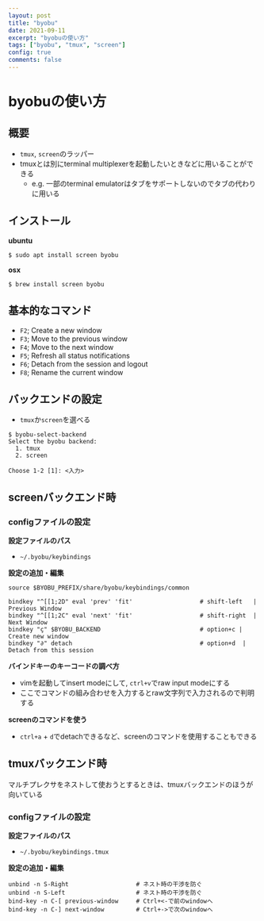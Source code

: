 ```yaml
---
layout: post
title: "byobu"
date: 2021-09-11
excerpt: "byobuの使い方"
tags: ["byobu", "tmux", "screen"]
config: true
comments: false
---
```


# byobuの使い方

## 概要
 - `tmux`, `screen`のラッパー
 - tmuxとは別にterminal multiplexerを起動したいときなどに用いることができる
   - e.g. 一部のterminal emulatorはタブをサポートしないのでタブの代わりに用いる

## インストール

**ubuntu**  
```console
$ sudo apt install screen byobu
```

**osx**  
```console
$ brew install screen byobu
```

## 基本的なコマンド

 - `F2`; Create a new window
 - `F3`; Move to the previous window
 - `F4`; Move to the next window
 - `F5`; Refresh all status notifications
 - `F6`; Detach from the session and logout
 - `F8`; Rename the current window


## バックエンドの設定
 - `tmux`か`screen`を選べる

```console
$ byobu-select-backend
Select the byobu backend:
  1. tmux
  2. screen

Choose 1-2 [1]: <入力>
```

## screenバックエンド時

### configファイルの設定

**設定ファイルのパス**  
 - `~/.byobu/keybindings`

**設定の追加・編集**  

```config
source $BYOBU_PREFIX/share/byobu/keybindings/common

bindkey "^[[1;2D" eval 'prev' 'fit'                   # shift-left   | Previous Window
bindkey "^[[1;2C" eval 'next' 'fit'                   # shift-right  | Next Window
bindkey "ç" $BYOBU_BACKEND                            # option+c | Create new window
bindkey "∂" detach                                    # option+d  | Detach from this session
```

**バインドキーのキーコードの調べ方**  
 - vimを起動してinsert modeにして, `ctrl+v`でraw input modeにする 
 - ここでコマンドの組み合わせを入力するとraw文字列で入力されるので判明する

**screenのコマンドを使う**  
 - `ctrl+a` + `d`でdetachできるなど、screenのコマンドを使用することもできる

## tmuxバックエンド時
マルチプレクサをネストして使おうとするときは、tmuxバックエンドのほうが向いている  

### configファイルの設定

**設定ファイルのパス**  
 - `~/.byobu/keybindings.tmux`

**設定の追加・編集**  

```config
unbind -n S-Right					# ネスト時の干渉を防ぐ
unbind -n S-Left					# ネスト時の干渉を防ぐ
bind-key -n C-[ previous-window		# Ctrl+<-で前のwindowへ
bind-key -n C-] next-window			# Ctrl+->で次のwindowへ
```

